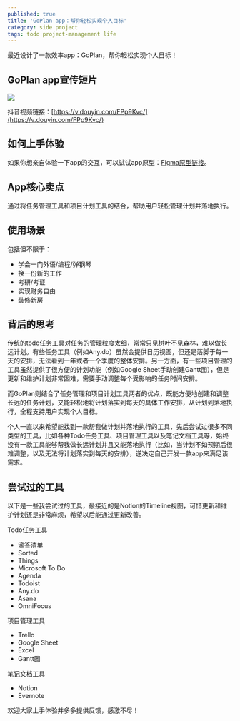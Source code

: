 ```yaml
---
published: true
title: 'GoPlan app：帮你轻松实现个人目标'
category: side project
tags: todo project-management life
---
```

最近设计了一款效率app：GoPlan，帮你轻松实现个人目标！

## GoPlan app宣传短片

[![](https://img.w2solo.com/photo/Goooooouwa/f5aedba6-5e02-44e0-8635-9c28ae21c9a3.png?imageView2/2/w/1920/q/100)](https://v.douyin.com/FPp9Kvc/)

抖音视频链接：[https://v.douyin.com/FPp9Kvc/](https://v.douyin.com/FPp9Kvc/)

## 如何上手体验

如果你想亲自体验一下app的交互，可以试试app原型：[Figma原型链接](https://www.figma.com/proto/Fu798a22H3V7v9FX5Uwq8y/Timeline-app?node-id=107%3A1355&scaling=scale-down&page-id=28%3A178&starting-point-node-id=107%3A1355)。

## App核心卖点

通过将任务管理工具和项目计划工具的结合，帮助用户轻松管理计划并落地执行。

## 使用场景

包括但不限于：
- 学会一门外语/编程/弹钢琴
- 换一份新的工作
- 考研/考证
- 实现财务自由
- 装修新房

## 背后的思考

传统的todo任务工具对任务的管理粒度太细，常常只见树叶不见森林，难以做长远计划。有些任务工具（例如Any.do）虽然会提供日历视图，但还是落脚于每一天的安排，无法看到一年或者一个季度的整体安排。另一方面，有一些项目管理的工具虽然提供了很方便的计划功能（例如Google Sheet手动创建Gantt图），但是更新和维护计划非常困难，需要手动调整每个受影响的任务时间安排。

而GoPlan则结合了任务管理和项目计划工具两者的优点，既能方便地创建和调整长远的任务计划，又能轻松地将计划落实到每天的具体工作安排，从计划到落地执行，全程支持用户实现个人目标。

个人一直以来希望能找到一款帮我做计划并落地执行的工具，先后尝试过很多不同类型的工具，比如各种Todo任务工具、项目管理工具以及笔记文档工具等，始终没有一款工具能够帮我做长远计划并且又能落地执行（比如，当计划不如预期后很难调整，以及无法将计划落实到每天的安排），遂决定自己开发一款app来满足该需求。

## 尝试过的工具

以下是一些我尝试过的工具，最接近的是Notion的Timeline视图，可惜更新和维护计划还是非常麻烦，希望以后能通过更新改善。

Todo任务工具
- 滴答清单
- Sorted
- Things
- Microsoft To Do
- Agenda
- Todoist
- Any.do
- Asana
- OmniFocus

项目管理工具
- Trello
- Google Sheet
- Excel
- Gantt图

笔记文档工具
- Notion
- Evernote

欢迎大家上手体验并多多提供反馈，感激不尽！
